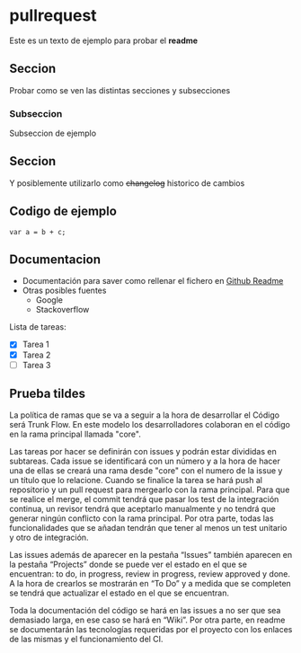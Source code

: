 # pullrequest

Este es un texto de ejemplo para probar el **readme**

## Seccion

Probar como se ven las distintas secciones y subsecciones

### Subseccion

Subseccion de ejemplo

## Seccion

Y posiblemente utilizarlo como ~~changelog~~ historico de cambios

## Codigo de ejemplo

```
var a = b + c;
```

## Documentacion

- Documentación para saver como rellenar el fichero en [Github Readme](https://docs.github.com/es/github/writing-on-github/basic-writing-and-formatting-syntax)
- Otras posibles fuentes
  - Google
  - Stackoverflow

Lista de tareas:
- [X] Tarea 1
- [X] Tarea 2
- [ ] Tarea 3

## Prueba tildes
La política de ramas que se va a seguir a la hora de desarrollar el Código será Trunk Flow. En este modelo los desarrolladores colaboran en el código en la rama principal llamada "core".

Las tareas por hacer se definirán con issues y podrán estar divididas en subtareas. Cada issue se identificará con un número y a la hora de hacer una de ellas se creará una rama desde "core" con el numero de la issue y un título que lo relacione. Cuando se finalice la tarea se hará push al repositorio y un pull request para mergearlo con la rama principal. Para que se realice el merge, el commit tendrá que pasar los test de la integración continua, un revisor tendrá que aceptarlo manualmente y no tendrá que generar ningún conflicto con la rama principal. Por otra parte, todas las funcionalidades que se añadan tendrán que tener al menos un test unitario y otro de integración.

Las issues además de aparecer en la pestaña “Issues” también aparecen en la pestaña “Projects” donde se puede ver el estado en el que se encuentran: to do, in progress, review in progress, review approved y done. A la hora de crearlos se mostrarán en “To Do” y a medida que se completen se tendrá que actualizar el estado en el que se encuentran.

Toda la documentación del código se hará en las issues a no ser que sea demasiado larga, en ese caso se hará en “Wiki”. Por otra parte, en readme se documentarán las tecnologías requeridas por el proyecto con los enlaces de las mismas y el funcionamiento del CI.

